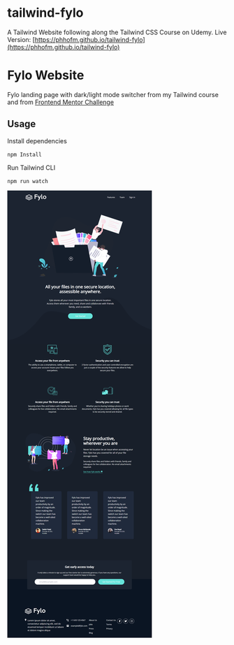 # tailwind-fylo

A Tailwind Website following along the Tailwind CSS Course on Udemy.
Live Version: [https://phhofm.github.io/tailwind-fylo](https://phhofm.github.io/tailwind-fylo)

# Fylo Website

Fylo landing page with dark/light mode switcher from my Tailwind course and from [Frontend Mentor Challenge](https://www.frontendmentor.io/challenges/loopstudios-landing-page-N88J5Onjw)

## Usage

Install dependencies

```
npm Install
```

Run Tailwind CLI

```
npm run watch
```

![Alt text](images/fylo.png)
